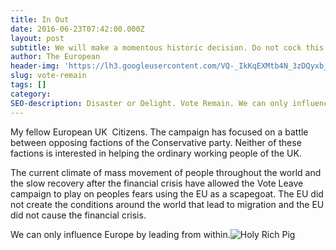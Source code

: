 ```yaml
---
title: In Out
date: 2016-06-23T07:42:00.000Z
layout: post
subtitle: We will make a momentous historic decision. Do not cock this up. Vote in for the sake of your children and their children.
author: The European
header-img: 'https://lh3.googleusercontent.com/VQ-_IkKqEXMtb4N_3zDQyxb_eYquUCr4NX1hsBQuvT_v9Doh2Vp3cyGgs8upN2DeHhQQxXjXHFkHu8S2HBjG=s0-rw-v2'
slug: vote-remain
tags: []
category:
SEO-description: Disaster or Delight. Vote Remain. We can only influence Europe by leading from within.
---
```



My fellow European UK &nbsp;Citizens. The campaign has focused on a battle between opposing factions of the Conservative party. Neither of these factions is interested in helping the ordinary working people of the UK.

The current climate of mass movement of people throughout the world and the slow recovery after the financial crisis have allowed the Vote Leave campaign to play on peoples fears using the EU as a scapegoat. The EU did not create the conditions around the world that lead to migration and the EU did not cause the financial crisis.

We can only influence Europe by leading from within.![Holy Rich Pig](https://lh3.googleusercontent.com/ZjKfq8vWX1VA95lpz92zzxxmzg3nkBJkzmJwp1x2Lt1OBWuXQtUpdQpdunHpuJ_Fr8U9CSqFPw4YUhkQPj4=s750-rw-v2-e10-t.webp)